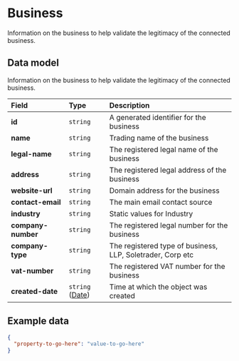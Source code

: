 # Business

<p class="description">Information on the business to help validate the legitimacy of the connected business.</p>

## Data model

Information on the business to help validate the legitimacy of the connected business.

| Field | Type | Description |
| :-  | :- | :- |
| **id** | `string` | A generated identifier for the business |
| **name** | `string` | Trading name of the business |
| **legal-name** | `string` | The registered legal name of the business |
| **address** | `string` | The registered legal address of the business |
| **website-url** | `string` | Domain address for the business |
| **contact-email** | `string` | The main email contact source |
| **industry** | `string` | Static values for Industry |
| **company-number** | `string` | The registered legal number for the business |
| **company-type** | `string` | The registered type of business, LLP, Soletrader, Corp etc |
| **vat-number** | `string` | The registered VAT number for the business  |
| **created-date** | `string` ([Date](/data-model/shared/date/)) | Time at which the object was created |

## Example data

```json
{
  "property-to-go-here": "value-to-go-here"
}
```